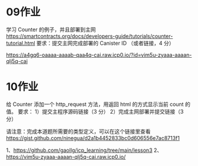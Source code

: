 # 09作业
学习 Counter 的例子，并且部署到主网 https://smartcontracts.org/docs/developers-guide/tutorials/counter-tutorial.html
要求：提交主网完成部署的 Canister ID （或者链接，4 分）

https://a4gq6-oaaaa-aaaab-qaa4q-cai.raw.icp0.io/?id=vim5u-zyaaa-aaaan-qlj5q-cai


# 10作业
给 Counter 添加一个 http_request 方法，用返回 html 的方式显示当前 count 的值。
要求：
1）提交主程序源码链接（3 分）
2）完成主网部署并提交链接（3 分）

请注意：完成本道题所需要的类型定义，可以在这个链接里查看 https://gist.github.com/ninegua/d2a1b4452833bc0d606556e7ac8713f1

1、https://github.com/gaollg/icp_learning/tree/main/lesson3
2、https://vim5u-zyaaa-aaaan-qlj5q-cai.raw.icp0.io/